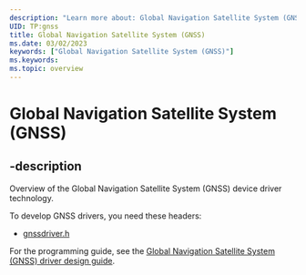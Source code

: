 ```yaml
---
description: "Learn more about: Global Navigation Satellite System (GNSS)"
UID: TP:gnss
title: Global Navigation Satellite System (GNSS)
ms.date: 03/02/2023
keywords: ["Global Navigation Satellite System (GNSS)"]
ms.keywords: 
ms.topic: overview
---
```


# Global Navigation Satellite System (GNSS)

## -description

Overview of the Global Navigation Satellite System (GNSS) device driver technology.

To develop GNSS drivers, you need these headers:

- [gnssdriver.h](../gnssdriver/index.md)

For the programming guide, see the [Global Navigation Satellite System (GNSS) driver design guide](/windows-hardware/drivers/gnss).

